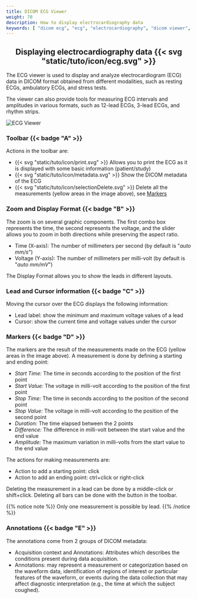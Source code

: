 ```yaml
---
title: DICOM ECG Viewer
weight: 70
description: How to display electrocardiography data
keywords: [ "dicom ecg", "ecg", "electrocardiography", "dicom viewer", "open source dicom viewer" ]
---
```


## <center>Displaying electrocardiography data {{< svg "static/tuto/icon/ecg.svg" >}}</center>

The ECG viewer is used to display and analyze electrocardiogram (ECG) data in DICOM format obtained from different modalities, such as resting ECGs, ambulatory ECGs, and stress tests.

The viewer can also provide tools for measuring ECG intervals and amplitudes in various formats, such as 12-lead ECGs, 3-lead ECGs, and rhythm strips.

![ECG Viewer](/tuto/ecg.png?classes=shadow&width=780px)
<br>
### Toolbar {{< badge "A" >}}

Actions in the toolbar are:
* {{< svg "static/tuto/icon/print.svg" >}} Allows you to print the ECG as it is displayed with some basic information (patient/study)
* {{< svg "static/tuto/icon/metadata.svg" >}} Show the DICOM metadata of the ECG
* {{< svg "static/tuto/icon/selectionDelete.svg" >}} Delete all the measurements (yellow areas in the image above), see [Markers](#markers-d)

### Zoom and Display Format {{< badge "B" >}}

The zoom is on several graphic components. The first combo box represents the time, the second represents the voltage, and the slider allows you to zoom in both directions while preserving the aspect ratio.

* Time (X-axis): The number of millimeters per second (by default is "_auto mm/s_")
* Voltage (Y-axis): The number of millimeters per milli-volt (by default is "_auto mm/mV_")

The Display Format allows you to show the leads in different layouts.

### Lead and Cursor information {{< badge "C" >}}

Moving the cursor over the ECG displays the following information:

* Lead label: show the minimum and maximum voltage values of a lead
* Cursor: show the current time and voltage values under the cursor 

### Markers {{< badge "D" >}}

The markers are the result of the measurements made on the ECG (yellow areas in the image above). A measurement is done by defining a starting and ending point:

* _Start Time:_ The time in seconds according to the position of the first point
* _Start Value:_ The voltage in milli-volt according to the position of the first point
* _Stop Time:_ The time in seconds according to the position of the second point
* _Stop Value:_ The voltage in milli-volt according to the position of the second point
* _Duration:_ The time elapsed between the 2 points
* _Difference:_ The difference  in milli-volt between the start value and the end value
* _Amplitude:_ The maximum variation in milli-volts from the start value to the end value

The actions for making measurements are:

* Action to add a starting point: click
* Action to add an ending point: ctrl+click or right-click

Deleting the measurement in a lead can be done by a middle-click or shift+click. Deleting all bars can be done with the button in the toolbar.

{{% notice note %}}
Only one measurement is possible by lead.
{{% /notice %}}

### Annotations {{< badge "E" >}}

The annotations come from 2 groups of DICOM metadata:
* Acquisition context and Annotations: Attributes which describes the conditions present during data acquisition.
* Annotations: may represent a measurement or categorization based on the waveform data, identification of regions of interest or particular features of the waveform, or events during the data collection that may affect diagnostic interpretation (e.g., the time at which the subject coughed).